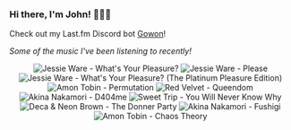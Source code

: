 ### Hi there, I'm John! 🏄🏻‍♂️

Check out my Last.fm Discord bot [Gowon](http://gowon.ca)!

_Some of the music I've been listening to recently!_


<!-- lastfm -->
<p align="center"><img src="https://lastfm.freetls.fastly.net/i/u/64s/1efdf5b6ba52459efb7a4a3f60b0d2a8.jpg" title="Jessie Ware - What's Your Pleasure?"> <img src="https://lastfm.freetls.fastly.net/i/u/64s/7479b651889525b577b2d793cc9f6636.jpg" title="Jessie Ware - Please"> <img src="https://lastfm.freetls.fastly.net/i/u/64s/86e165926623af0b9c45ea8b58fb5efc.jpg" title="Jessie Ware - What's Your Pleasure? (The Platinum Pleasure Edition)"> <img src="https://lastfm.freetls.fastly.net/i/u/64s/7963978124c87b5120f9b2eff4a74228.jpg" title="Amon Tobin - Permutation"> <img src="https://lastfm.freetls.fastly.net/i/u/64s/edd159f171e5610ff24f5109f4ce4e60.png" title="Red Velvet - Queendom"> <img src="https://lastfm.freetls.fastly.net/i/u/64s/dcc31618c4024490bb5ef27db4fc89c8.jpg" title="Akina Nakamori - D404me"> <img src="https://lastfm.freetls.fastly.net/i/u/64s/8a57f395a7b21653e569012419d602d6.jpg" title="Sweet Trip - You Will Never Know Why"> <img src="https://lastfm.freetls.fastly.net/i/u/64s/c17e319c753b12767e9639b211d563e0.jpg" title="Deca & Neon Brown - The Donner Party"> <img src="https://lastfm.freetls.fastly.net/i/u/64s/49db66b027a44ff4ba9b7578d6886a53.jpg" title="Akina Nakamori - Fushigi"> <img src="https://lastfm.freetls.fastly.net/i/u/64s/338bd26080c046abbb2ddd3be1c15d99.png" title="Amon Tobin - Chaos Theory"> </p>
